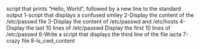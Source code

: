 script that prints “Hello, World”, followed by a new line to the standard output
1-script that displays a confused smiley
2-Display the content of the /etc/passwd file
3-Display the content of /etc/passwd and /etc/hosts
4-Display the last 10 lines of /etc/passwd
Display the first 10 lines of /etc/passwd
6-Write a script that displays the third line of the file iacta
7-crazy file
8-ls_cwd_content
